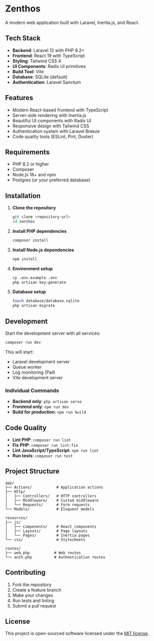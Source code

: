 # Zenthos

A modern web application built with Laravel, Inertia.js, and React.

## Tech Stack

- **Backend**: Laravel 12 with PHP 8.2+
- **Frontend**: React 19 with TypeScript
- **Styling**: Tailwind CSS 4
- **UI Components**: Radix UI primitives
- **Build Tool**: Vite
- **Database**: SQLite (default)
- **Authentication**: Laravel Sanctum

## Features

- Modern React-based frontend with TypeScript
- Server-side rendering with Inertia.js
- Beautiful UI components with Radix UI
- Responsive design with Tailwind CSS
- Authentication system with Laravel Breeze
- Code quality tools (ESLint, Pint, Duster)

## Requirements

- PHP 8.2 or higher
- Composer
- Node.js 18+ and npm
- Postgres (or your preferred database)

## Installation

1. **Clone the repository**
   ```bash
   git clone <repository-url>
   cd zenthos
   ```

2. **Install PHP dependencies**
   ```bash
   composer install
   ```

3. **Install Node.js dependencies**
   ```bash
   npm install
   ```

4. **Environment setup**
   ```bash
   cp .env.example .env
   php artisan key:generate
   ```

5. **Database setup**
   ```bash
   touch database/database.sqlite
   php artisan migrate
   ```

## Development

Start the development server with all services:

```bash
composer run dev
```

This will start:
- Laravel development server
- Queue worker
- Log monitoring (Pail)
- Vite development server

### Individual Commands

- **Backend only**: `php artisan serve`
- **Frontend only**: `npm run dev`
- **Build for production**: `npm run build`

## Code Quality

- **Lint PHP**: `composer run lint`
- **Fix PHP**: `composer run lint:fix`
- **Lint JavaScript/TypeScript**: `npm run lint`
- **Run tests**: `composer run test`

## Project Structure

```
app/
├── Actions/           # Application actions
├── Http/
│   ├── Controllers/   # HTTP controllers
│   ├── Middleware/    # Custom middleware
│   └── Requests/      # Form requests
└── Models/            # Eloquent models

resources/
├── js/
│   ├── Components/    # React components
│   ├── Layouts/       # Page layouts
│   └── Pages/         # Inertia pages
└── css/               # Stylesheets

routes/
├── web.php           # Web routes
└── auth.php          # Authentication routes
```

## Contributing

1. Fork the repository
2. Create a feature branch
3. Make your changes
4. Run tests and linting
5. Submit a pull request

## License

This project is open-sourced software licensed under the [MIT license](https://opensource.org/licenses/MIT).
